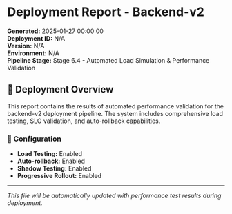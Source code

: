 # Deployment Report - Backend-v2

**Generated:** 2025-01-27 00:00:00  
**Deployment ID:** N/A  
**Version:** N/A  
**Environment:** N/A  
**Pipeline Stage:** Stage 6.4 - Automated Load Simulation & Performance Validation  

## 🎯 Deployment Overview

This report contains the results of automated performance validation for the backend-v2 deployment pipeline. The system includes comprehensive load testing, SLO validation, and auto-rollback capabilities.

### 🔧 Configuration

- **Load Testing:** Enabled
- **Auto-rollback:** Enabled
- **Shadow Testing:** Enabled
- **Progressive Rollout:** Enabled

---

*This file will be automatically updated with performance test results during deployment.*
